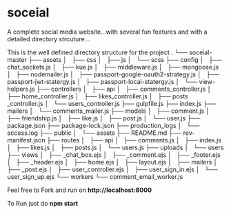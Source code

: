 # soceial
A complete social media website...with several fun features and with a detailed directory strcuture...

This is the well defined directory structure for the project
.
└── soceial-master
    ├── assets
    │   ├── css
    │   ├── js
    │   └── scss
    ├── config
    │   ├── chat_sockets.js
    │   ├── kue.js
    │   ├── middleware.js
    │   ├── mongoose.js
    │   ├── nodemailer.js
    │   ├── passport-google-oauth2-strategy.js
    │   ├── passport-jwt-statergy.js
    │   ├── passport-local-statergy.js
    │   └── view-helpers.js
    ├── controllers
    │   ├── api
    │   ├── comments_controller.js
    │   ├── home_controller.js
    │   ├── likes_controller.js
    │   ├── posts _controller.js
    │   └── users_controller.js
    ├── gulpfile.js
    ├── index.js
    ├── mailers
    │   └── comments_mailer.js
    ├── models
    │   ├── comment.js
    │   ├── friendship.js
    │   ├── like.js
    │   ├── post.js
    │   └── user.js
    ├── package.json
    ├── package-lock.json
    ├── production_logs
    │   └── access.log
    ├── public
    │   └── assets
    ├── README.md
    ├── rev-manifest.json
    ├── routes
    │   ├── api
    │   ├── comments.js
    │   ├── index.js
    │   ├── likes.js
    │   ├── posts.js
    │   └── users.js
    ├── uploads
    │   └── users
    ├── views
    │   ├── _chat_box.ejs
    │   ├── _comment.ejs
    │   ├── _footer.ejs
    │   ├── _header.ejs
    │   ├── home.ejs
    │   ├── layout.ejs
    │   ├── mailers
    │   ├── _post.ejs
    │   ├── user_controller.ejs
    │   ├── user_sign_in.ejs
    │   └── user_sign_up.ejs
    └── workers
        └── comment_email_worker.js
        
Feel free to Fork and run on **http://localhost:8000**

To Run just do **npm start**
